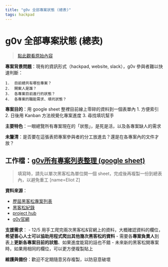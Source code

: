 ```yaml
---
title: "g0v 全部專案狀態 (總表)"
tags: hackpad
---
```


# g0v 全部專案狀態 (總表)

> [點此觀看原始內容](https://g0v.hackpad.tw/CR2IIEOeDkl)


**專案背景問題**：現有的資訊形式（hackpad, website, slack），g0v 參與者難以快速判斷：

    1.  目前總共有哪些專案？
    2.  開案人是誰？
    3.  各專案目前進行的狀態？
    4.  各專案的職能需求、填坑狀態？


**專案目的**：用 google sheet 整裡目前線上零碎的資料到一個表單內
    1.  方便索引
    2.  日後用 Kanban 方法視覺化專案進度
    3.  尋找填坑幫手

**主要特色**：一眼總覽所有專案現在的「狀態」，是死是活，以及各專案缺人的需求

**未釐清**：是否要在這張表把專案參與者的分工放進去？還是在各專案內的文件才放？


## 工作檔：[g0v所有專案列表整理 (google sheet)](https://docs.google.com/spreadsheets/d/1d6nT1Tn_xirYWYWkRy8hSP42YzyYEQbgjBK1ULUQ0ho/edit#gid=1873552741&vpid=A1)

> 填寫時，請先以單次黑客松為單位開一個 sheet，完成後再複製一份到總表內，以避免重工
> [name=Eliot Z]


**資料來源**：
- [歷屆黑客松專案列表](http://hack.g0v.tw/g0v-hackath15n)
- [黑客松紀錄](http://g0v.tw/zh-TW/hacklog.html)
- [project hub](http://g0v.github.io/oh-my-hub/#/projecthub/home)
- [g0v官網](http://g0v.tw/en-US/index.html)

**支援需求**：
    - 12/5 用手工爬完兩次黑客松&官網上的資料，大概確認資料的欄位，**希望善心人士可以協助用程式爬出其他幾次黑客松的資料**
    - 需要各**專案負責人**到表上**更新各專案目前的狀態**、如果進度能寫的話也不錯
    - 未來新的黑客松開專案時，如果用相同的欄位，可以更方便複製貼上

**維護與備份**：歡迎不定期隨意另存複製，以防惡意破壞



